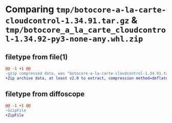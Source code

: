 # Comparing `tmp/botocore-a-la-carte-cloudcontrol-1.34.91.tar.gz` & `tmp/botocore_a_la_carte_cloudcontrol-1.34.92-py3-none-any.whl.zip`

## filetype from file(1)

```diff
@@ -1 +1 @@
-gzip compressed data, was "botocore-a-la-carte-cloudcontrol-1.34.91.tar", last modified: Thu Apr 25 01:03:25 2024, max compression
+Zip archive data, at least v2.0 to extract, compression method=deflate
```

## filetype from diffoscope

```diff
@@ -1 +1 @@
-GzipFile
+ZipFile
```

